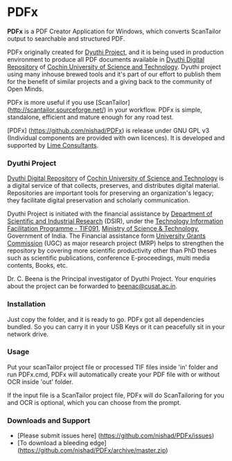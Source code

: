 PDFx
====

**PDFx** is a PDF Creator Application for Windows, which converts ScanTailor output to searchable and structured PDF. 

PDFx originally created for [Dyuthi Project](http://dyuhti.cusat.ac.in), and it is being used in production environment to produce all PDF documents available in [Dyuthi Digital Repository](http//dyuthi.cusat.ac.in) of [Cochin University of Science and Technology](http://www.cusat.ac.in). Dyuthi project using many inhouse brewed tools and it's part of our effort to publish them for the benefit of similar projects and a giving back to the community of Open Minds.

PDFx is more useful if you use [ScanTailor] (http://scantailor.sourceforge.net/) in your workflow. PDFx is simple, standalone, efficient and mature enough for any road test.

[PDFx] (https://github.com/nishad/PDFx) is release under GNU GPL v3 (Individual components are provided with own licences). It is developed and supported by [Lime Consultants](http://www.limeconsultants.com).

### Dyuthi Project ###

[Dyuthi Digital Repository](http//dyuthi.cusat.ac.in) of [Cochin University of Science and Technology](http://www.cusat.ac.in) is a digital service of that collects, preserves, and distributes digital material. Repositories are important tools for preserving an organization's legacy; they facilitate digital preservation and scholarly communication.

Dyuthi Project is initiated with the financial assistance by [Department of Scientific and Industrial Research](http://www.dsir.gov.in/) (DSIR), under the [Technology Information Facilitation Programme - TIF091](http://www.dsir.gov.in/reports/tifp/database/cochin.htm), [Ministry of Science & Technology](http://www.dst.gov.in/), Government of India. The Financial assistance form [University Grants Commission](http://www.ugc.ac.in/) (UGC) as major research project (MRP) helps to strengthen the repository by covering more scientific productivity other than PhD theses such as scientific publications, conference E-proceedings, multi media contents, Books, etc.

Dr. C. Beena is the Principal investigator of Dyuthi Project. Your enquiries about the project can be forwarded to beenac@cusat.ac.in.

### Installation ###

Just copy the folder, and it is ready to go. PDFx got all dependencies bundled. So you can carry it in your USB Keys or it can peacefully sit in your network drive.

### Usage ###

Put your scanTailor project file or processed TIF files inside 'in' folder and run PDFx.cmd, PDFx will automatically create your PDF file with or without OCR inside 'out' folder.

If the input file is a ScanTailor project file, PDFx will do ScanTailoring for you and OCR is optional, which you can choose from the prompt.

### Downloads and Support ###

* [Please submit issues here] (https://github.com/nishad/PDFx/issues)
* [To download a bleeding edge] (https://github.com/nishad/PDFx/archive/master.zip)